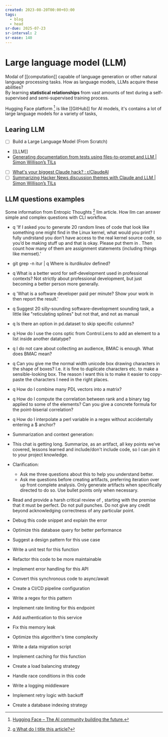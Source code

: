 ```yaml
---
created: 2023-08-20T00:00+03:00
tags:
  - blog
  - head
sr-due: 2025-07-23
sr-interval: 2
sr-ease: 140
---
```


# Large language model (LLM)

Modal of [[computation]] capable of language generation or other natural language processing tasks. How as language models, LLMs acquire these abilities?
<br class="f">
By learning **statistical relationships** from vast amounts of text during a self-supervised and semi-supervised training process.

Hugging Face platform [^1] is like [[GitHub]] for AI models, it's contains a lot of large language models for a variety of tasks,

## Learing LLM

- [ ] Build a Large Language Model (From Scratch)
- [[LLM]]
- [Generating documentation from tests using files-to-prompt and LLM | Simon Willison’s TILs](https://til.simonwillison.net/llms/docs-from-tests)
- [ ] [What's your biggest Claude hack? : r/ClaudeAI](https://www.reddit.com/r/ClaudeAI/comments/1gg7211/whats_your_biggest_claude_hack/?chainedPosts=t3_1b7wh1i)
- [ ] [Summarizing Hacker News discussion themes with Claude and LLM | Simon Willison’s TILs](https://til.simonwillison.net/llms/claude-hacker-news-themes)

## LLM questions examples

Some information from Entropic Thoughts [^2] llm article. How llm can answer simple and complex questions with CLI workflow.

- q 'If I asked you to generate 20 random lines of code that look like something one might find in the Linux kernel, what would you print? I fully undrstand you don’t have access to the real kernel source code, so you’d be making stuff up and that is okay. Please put them in <scratchpad>. Then count how many of them are assignment statements (including things like memset).'
- git grep -n itur | q Where is iturdikulov defined?
- q What is a better word for self-development used in professional contexts? Not strictly about professional development, but just becoming a better person more generally.
- q 'What is a software developer paid per minute? Show your work in <scratchpad> then report the result.'
- q Suggest 20 silly-sounding software-development sounding task, a little like \"reticulating splines\" but not that, and not as manual
- q Is there an option in pd.dataset to skip specific columns?
- q How do I use the cons optic from Control.Lens to add an element to a list inside another datatype?
- q I do not care about collecting an audience, BMAC is enough. What does BMAC mean?
- q Can you give me the normal width unicode box drawing characters in the shape of boxes? I.e. it is fine to duplicate characters etc. to make a sensible-looking box. The reason I want this is to make it easier to copy-paste the characters I need in the right places.
- q How do I combine many PDL vectors into a matrix?
- q How do I compute the correlation between rank and a binary tag applied to some of the elements? Can you give a concrete formula for the point-biserial correlation?
- q How do I interpolate a perl variable in a regex without accidentally entering a $ anchor?

- Summarization and context generation:
- This chat is getting long. Summarize, as an artifact, all key points we've covered, lessons learned and include/don't include code, so I can pin it to your project knowledge.
- Clarification:
  - Ask me three questions about this to help you understand better.
  - Ask me questions before creating artifacts, preferring iteration over up front complete analysis. Only generate artifacts when specifically directed to do so. Use bullet points only when necessary.
- Read and provide a harsh critical review of <attachment or appended text>, starting with the premise that it must be perfect. Do not pull punches. Do not give any credit beyond acknowledging correctness of any particular point.

- Debug this code snippet and explain the error
- Optimize this database query for better performance
- Suggest a design pattern for this use case
- Write a unit test for this function
- Refactor this code to be more maintainable
- Implement error handling for this API
- Convert this synchronous code to async/await
- Create a CI/CD pipeline configuration
- Write a regex for this pattern
- Implement rate limiting for this endpoint
- Add authentication to this service
- Fix this memory leak
- Optimize this algorithm's time complexity
- Write a data migration script
- Implement caching for this function
- Create a load balancing strategy
- Handle race conditions in this code
- Write a logging middleware
- Implement retry logic with backoff
- Create a database indexing strategy

[^1]: [Hugging Face – The AI community building the future.](https://huggingface.co/)

[^2]: [q What do I title this article?](https://entropicthoughts.com/q)
